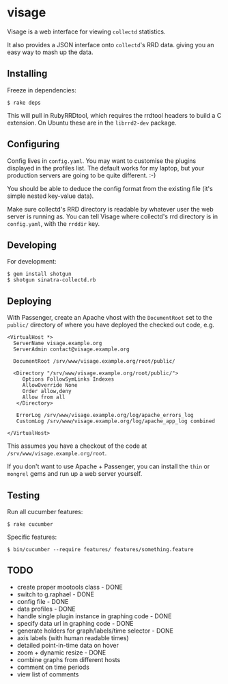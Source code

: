 visage
======

Visage is a web interface for viewing `collectd` statistics.

It also provides a JSON interface onto `collectd`'s RRD data. giving you an easy
way to mash up the data.

Installing
----------

Freeze in dependencies:

    $ rake deps

This will pull in RubyRRDtool, which requires the rrdtool headers to build a C
extension. On Ubuntu these are in the `librrd2-dev` package.

Configuring
-----------

Config lives in `config.yaml`. You may want to customise the plugins displayed
in the profiles list. The default works for my laptop, but your production 
servers are going to be quite different. :-)

You should be able to deduce the config format from the existing file (it's
simple nested key-value data).

Make sure collectd's RRD directory is readable by whatever user the web server
is running as. You can tell Visage where collectd's rrd directory is in 
`config.yaml`, with the `rrddir` key.

Developing
----------

For development: 

    $ gem install shotgun
    $ shotgun sinatra-collectd.rb

Deploying
---------

With Passenger, create an Apache vhost with the `DocumentRoot` set to the 
`public/` directory of where you have deployed the checked out code, e.g.

    <VirtualHost *>
      ServerName visage.example.org
      ServerAdmin contact@visage.example.org
    
      DocumentRoot /srv/www/visage.example.org/root/public/
    
      <Directory "/srv/www/visage.example.org/root/public/">
         Options FollowSymLinks Indexes
         AllowOverride None
         Order allow,deny
         Allow from all 
       </Directory>
    
       ErrorLog /srv/www/visage.example.org/log/apache_errors_log
       CustomLog /srv/www/visage.example.org/log/apache_app_log combined
    
    </VirtualHost>

This assumes you have a checkout of the code at `/srv/www/visage.example.org/root`.

If you don't want to use Apache + Passenger, you can install the `thin` or 
`mongrel` gems and run up a web server yourself. 


Testing 
-------

Run all cucumber features: 

    $ rake cucumber 

Specific features: 

    $ bin/cucumber --require features/ features/something.feature

TODO
----

 * create proper mootools class - DONE
 * switch to g.raphael - DONE
 * config file - DONE
 * data profiles - DONE
 * handle single plugin instance in graphing code - DONE
 * specify data url in graphing code - DONE
 * generate holders for graph/labels/time selector - DONE
 * axis labels (with human readable times)
 * detailed point-in-time data on hover
 * zoom + dynamic resize - DONE
 * combine graphs from different hosts
 * comment on time periods
 * view list of comments
